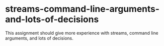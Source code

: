 # streams-command-line-arguments-and-lots-of-decisions
This assignment should give more experience with streams, command line arguments, and lots of decisions.
